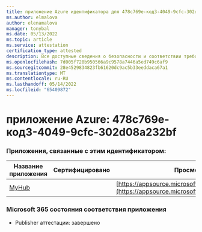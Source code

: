 ```yaml
---
title: приложение Azure идентификатора для 478c769e-код3-4049-9cfc-302d08a232bf
ms.author: elmalova
author: elenamalova
manager: tonybal
ms.date: 05/13/2022
ms.topic: article
ms.service: attestation
certification_type: attested
description: Все доступные сведения о безопасности и соответствии требованиям для 478c769e-код3-4049-9cfc-302d08a232bf.
ms.openlocfilehash: 7d005f720b950566a9c9578a7446a5ed749c6af9
ms.sourcegitcommit: 28e4529834823fb61620dc9ac5b33eeddaca67a1
ms.translationtype: MT
ms.contentlocale: ru-RU
ms.lasthandoff: 05/14/2022
ms.locfileid: "65409872"
---
```

# <a name="azure-app-id-478c769e-bab3-4049-9cfc-302d08a232bf"></a>приложение Azure: 478c769e-код3-4049-9cfc-302d08a232bf


### <a name="apps-associated-with-this-id"></a>Приложения, связанные с этим идентификатором:
| **Название приложения** | **Сертифицировано** | **Просмотр в AppSource** |
|--------------|---------------|-----------------------|
| [MyHub](../forward/WA200000726.md) |  | [https://appsource.microsoft.com/product/office/WA200000726](https://appsource.microsoft.com/product/office/WA200000726) |

### <a name="microsoft-365-app-compliance-status"></a>Microsoft 365 состояния соответствия приложения
- Publisher аттестации: завершено
